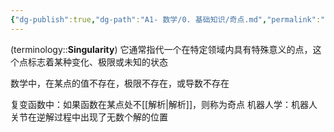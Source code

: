 ```yaml
---
{"dg-publish":true,"dg-path":"A1- 数学/0. 基础知识/奇点.md","permalink":"/A1- 数学/0. 基础知识/奇点/","dgPassFrontmatter":true,"noteIcon":"","created":"2024-05-21T15:20:28.136+08:00","updated":"2025-06-19T18:53:14.946+08:00"}
---
```



(terminology::**Singularity**)
它通常指代一个在特定领域内具有特殊意义的点，这个点标志着某种变化、极限或未知的状态

数学中，在某点的值不存在，极限不存在，或导数不存在

复变函数中：如果函数在某点处不[[解析\|解析]]，则称为奇点
机器人学：机器人关节在逆解过程中出现了无数个解的位置


